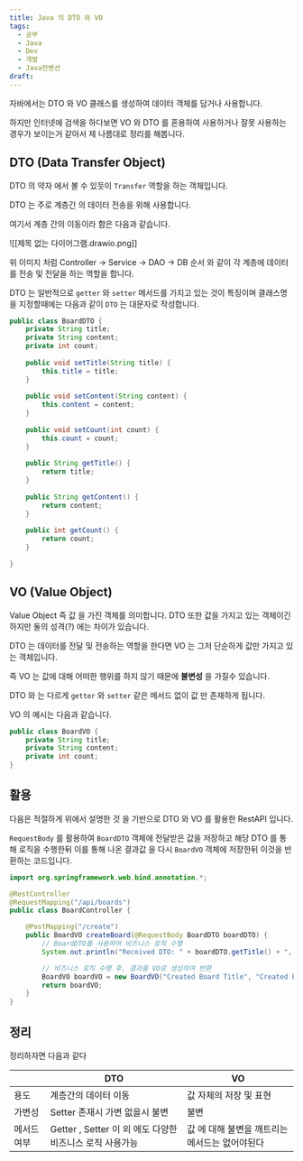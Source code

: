 ```yaml
---
title: Java 의 DTO 와 VO
tags:
  - 공부
  - Java
  - Dev
  - 개발
  - Java컨벤션
draft:
---
```

자바에서는 DTO 와 VO 클래스를 생성하여 데이터 객체를 담거나 사용합니다. 

하지만 인터넷에 검색을 하다보면  VO 와 DTO 를 혼용하여 사용하거나 잘못 사용하는 경우가 보이는거 같아서 제 나름대로 정리를 해봅니다. 

## DTO (**Data Transfer Object**)

DTO 의 약자 에서 볼 수 있듯이 `Transfer` 역할을 하는 객체입니다. 

DTO 는 주로 계층간 의 데이터 전송을 위해 사용합니다. 

여기서 계층 간의 이동이라 함은 다음과 같습니다.


![[제목 없는 다이어그램.drawio.png]]

위 이미지 처럼 Controller -> Service -> DAO -> DB 순서 와 같이 각 계층에 데이터를 전송 및 전달을 하는 역할을 합니다.

DTO 는 일반적으로 `getter` 와 `setter` 메서드를 가지고 있는 것이 특징이며 클래스명을 지정할때에는 다음과 같이 `DTO` 는 대문자로 작성합니다.

```java
public class BoardDTO {  
    private String title;  
    private String content;  
    private int count;  
  
    public void setTitle(String title) {  
        this.title = title;  
    }  
  
    public void setContent(String content) {  
        this.content = content;  
    }  
  
    public void setCount(int count) {  
        this.count = count;  
    }  
  
    public String getTitle() {  
        return title;  
    }  
  
    public String getContent() {  
        return content;  
    }  
  
    public int getCount() {  
        return count;  
    }  
  
}
```

## VO (**Value Object**)

Value Object 즉 값 을 가진 객체를 의미합니다. DTO 또한 값을 가지고 있는 객체이긴 하지만 둘의 성격(?) 에는 차이가 있습니다. 

DTO 는 데이터를 전달 및 전송하는 역할을 한다면 VO 는 그저 단순하게 값만 가지고 있는 객체입니다. 

즉 VO 는 값에 대해 어떠한 행위를 하지 않기 때문에 **불변성** 을 가질수 있습니다.  

DTO 와 는 다르게 `getter` 와 `setter`  같은 메서드 없이 값 만 존재하게 됩니다. 

VO 의 예시는 다음과 같습니다.

```java
public class BoardVO {  
    private String title;  
    private String content;  
    private int count;  
}
```

## 활용 

다음은 적절하게 위에서 설명한 것 을 기반으로 DTO 와 VO 를 활용한 RestAPI 입니다. 

`RequestBody` 를 활용하여 ``BoardDTO`` 객체에 전달받은 값을 저장하고 해당 DTO 를 통해 로직을 수행한뒤 이를 통해 나온 결과값 을 다시 `BoardVO` 객체에 저장한뒤 이것을 반환하는 코드입니다.

```java
import org.springframework.web.bind.annotation.*;

@RestController
@RequestMapping("/api/boards")
public class BoardController {

    @PostMapping("/create")
    public BoardVO createBoard(@RequestBody BoardDTO boardDTO) {
        // BoardDTO를 사용하여 비즈니스 로직 수행
        System.out.println("Received DTO: " + boardDTO.getTitle() + ", " + boardDTO.getContent());

        // 비즈니스 로직 수행 후, 결과를 VO로 생성하여 반환
        BoardVO boardVO = new BoardVO("Created Board Title", "Created Board Content");
        return boardVO;
    }
}

```

## 정리

정리하자면 다음과 같다

|  | DTO | VO |
| ---- | ---- | ---- |
| 용도 | 계층간의 데이터 이동 | 값 자체의 저장 및 표현 |
| 가변성 | Setter 존재시 가변 없을시 불변 | 불변 |
| 메서드 여부 | Getter , Setter 이 외 에도 다양한 비즈니스 로직 사용가능 | 값 에 대해 불변을 깨트리는 메서드는 없어야된다 |
